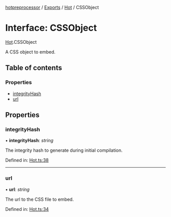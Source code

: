 [hotpreprocessor](../README.md) / [Exports](../modules.md) / [Hot](../modules/hot.md) / CSSObject

# Interface: CSSObject

[Hot](../modules/hot.md).CSSObject

A CSS object to embed.

## Table of contents

### Properties

- [integrityHash](hot.cssobject.md#integrityhash)
- [url](hot.cssobject.md#url)

## Properties

### integrityHash

• **integrityHash**: *string*

The integrity hash to generate during initial compilation.

Defined in: [Hot.ts:38](https://github.com/OurFreeLight/HotPreprocessor/blob/2227d35/src/Hot.ts#L38)

___

### url

• **url**: *string*

The url to the CSS file to embed.

Defined in: [Hot.ts:34](https://github.com/OurFreeLight/HotPreprocessor/blob/2227d35/src/Hot.ts#L34)
